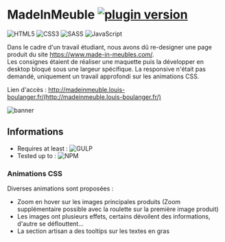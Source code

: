 # MadeInMeuble [![plugin version](https://img.shields.io/badge/version-v1.0.0-color.svg)](https://github.com/Loubal70/Carrousel/releases/latest)

![HTML5](https://img.shields.io/badge/HTML5-E34F26?style=for-the-badge&logo=html5&logoColor=white)
![CSS3](https://img.shields.io/badge/CSS3-1572B6?style=for-the-badge&logo=css3&logoColor=white)
![SASS](https://img.shields.io/badge/Sass-CC6699?style=for-the-badge&logo=sass&logoColor=white)
![JavaScript](https://img.shields.io/badge/JavaScript-F7DF1E?style=for-the-badge&logo=javascript&logoColor=black)

Dans le cadre d'un travail étudiant, nous avons dû re-designer une page produit du site https://www.made-in-meubles.com/. <br>
Les consignes étaient de réaliser une maquette puis la développer en desktop bloqué sous une largeur spécifique. La responsive n'était pas demandé, uniquement un travail approfondi sur les animations CSS.

Lien d'accès : http://madeinmeuble.louis-boulanger.fr/(http://madeinmeuble.louis-boulanger.fr/)


![banner](https://image.freepik.com/free-photo/white-wall-living-room-have-sofa-decoration-3d-rendering_41470-3282.jpg)


## Informations

- Requires at least : ![GULP](https://img.shields.io/badge/GULP-Required-orange)
- Tested up to : ![NPM](https://img.shields.io/badge/NPM-6.14.15-green.svg)

### Animations CSS
Diverses animations sont proposées : 
- Zoom en hover sur les images principales produits (Zoom supplémentaire possible avec la roulette sur la première image produit)
- Les images ont plusieurs effets, certains dévoilent des informations, d'autre se déflouttent...
- La section artisan a des tooltips sur les textes en gras


